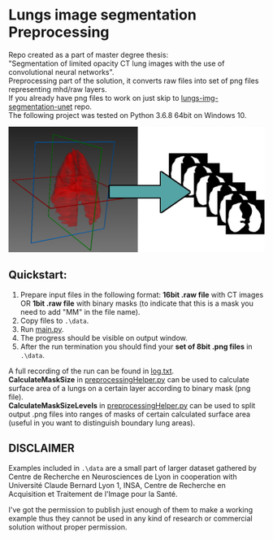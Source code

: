 # Lungs image segmentation Preprocessing
Repo created as a part of master degree thesis:<br />
"Segmentation of limited opacity CT lung images with the use of convolutional neural networks".<br />
Preprocessing part of the solution, it converts raw files into set of png files representing mhd/raw layers. <br />
If you already have png files to work on just skip to [lungs-img-segmentation-unet](https://github.com/Stadzior/lungs-img-segmentation-unet) repo.<br />
The following project was tested on Python 3.6.8 64bit on Windows 10.

![title image](https://github.com/Stadzior/lungs-img-segmentation-preprocessing/blob/master/lungs-img-segmentation-preprocessing.png)
## Quickstart:  
1. Prepare input files in the following format: <b>16bit .raw file</b> with CT images OR <b>1bit .raw file</b> with binary masks (to indicate that this is a mask you need to add "MM" in the file name).
2. Copy files to `.\data`.
3. Run [main.py](main.py).
4. The progress should be visible on output window.
5. After the run termination you should find your <b>set of 8bit .png files</b> in `.\data`.

A full recording of the run can be found in [log.txt](data\log.txt).<br />
<b>CalculateMaskSize</b> in [preprocessingHelper.py](preprocessingHelper.py) can be used to calculate surface area of a lungs on a certain layer according to binary mask (png file).<br />
<b>CalculateMaskSizeLevels</b> in [preprocessingHelper.py](preprocessingHelper.py) can be used to split output .png files into ranges of masks of certain calculated surface area (useful in you want to distinguish boundary lung areas).

## DISCLAIMER

Examples included in `.\data` are a small part of larger dataset gathered by Centre de Recherche en Neurosciences de Lyon in cooperation with Université Claude Bernard Lyon 1, INSA, Centre de Recherche en Acquisition et Traitement de l'Image pour la Santé.

I've got the permission to publish just enough of them to make a working example thus they cannot be used in any kind of research or commercial solution without proper permission.
